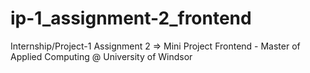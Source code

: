 # ip-1_assignment-2_frontend
Internship/Project-1 Assignment 2 => Mini Project Frontend - Master of Applied Computing @ University of Windsor
